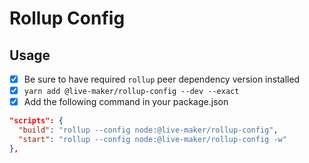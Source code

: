 # Rollup Config

## Usage

- [x] Be sure to have required `rollup` peer dependency version installed
- [x] `yarn add @live-maker/rollup-config --dev --exact`
- [x] Add the following command in your package.json

```json
"scripts": {
  "build": "rollup --config node:@live-maker/rollup-config",
  "start": "rollup --config node:@live-maker/rollup-config -w"
},
```
